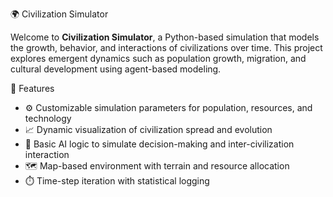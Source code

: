 🌍 Civilization Simulator

Welcome to **Civilization Simulator**, a Python-based simulation that models the growth, behavior, and interactions of civilizations over time. This project explores emergent dynamics such as population growth, migration, and cultural development using agent-based modeling.

🎯 Features

- ⚙️ Customizable simulation parameters for population, resources, and technology
- 📈 Dynamic visualization of civilization spread and evolution
- 🧠 Basic AI logic to simulate decision-making and inter-civilization interaction
- 🗺️ Map-based environment with terrain and resource allocation
- ⏱️ Time-step iteration with statistical logging

